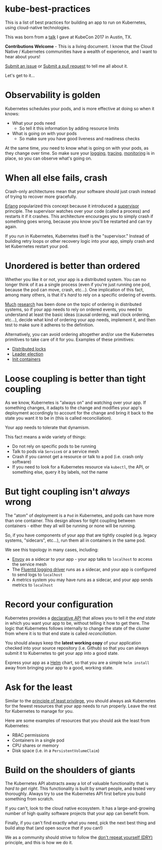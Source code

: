 # kube-best-practices

This is a list of best practices for building an app to run on Kubernetes, using cloud-native technologies.

This was born from a [talk](https://www.youtube.com/watch?v=S9l2MWhIBhc) I gave at KubeCon 2017 in Austin, TX.

**Contributions Welcome** - This is a living document. I know that the Cloud Native / Kubernetes communities have a wealth of experience, and I want to hear about yours!

[Submit an issue](https://github.com/arschles/kube-best-practices/issues/new) or
[Submit a pull request](https://github.com/arschles/kube-best-practices/compare) to tell me all about it.

Let's get to it...

# Observability is golden

Kubernetes schedules your pods, and is more effective at doing so when it knows:

- What your pods need
	- So tell it this information by adding resource limits
- What is going on with your pods
	- So make sure you have good liveness and readiness checks


At the same time, _you_ need to know what is going on with your pods, as they change over time. So make sure your [logging](https://www.fluentd.org/), [tracing](http://opentracing.io/), [monitoring](https://prometheus.io/) is in place, so you can observe what's going on.

# When all else fails, crash

Crash-only architectures mean that your software should just crash instead of trying to recover more gracefully.

[Erlang](https://en.wikipedia.org/wiki/Erlang_(programming_language)) popularized this concept because it introduced a [supervisor](http://erlang.org/doc/man/supervisor.html) principle. The supervisor watches over your code (called a process) and restarts it if it crashes. This architecture encourages you to simply crash if something goes wrong, because you know you'll be restarted and can try again.

If you run in Kubernetes, Kubernetes itself is the "supervisor." Instead of building retry loops or other recovery logic into your app, simply crash and let Kubernetes restart your pod.

# Unordered is better than ordered

Whether you like it or not, your app is a distributed system. You can no longer think of it as a single process (even if you're just running one pod, because the pod can move, crash, etc...). One implication of this fact, among many others, is that it's _hard_ to rely on a specific ordering of events.

[Much](https://amturing.acm.org/p558-lamport.pdf) [research](https://scholar.google.com/scholar?q=ordering+in+distributed+systems&hl=en&as_sdt=0&as_vis=1&oi=scholart&sa=X&ved=0ahUKEwjW0aXfjffXAhUE8IMKHVOnBgcQgQMIJzAA) has been done on the topic of ordering in distributed systems, so if your app needs to rely on ordered events, you need to understand at least the basic ideas (causal ordering, wall clock ordering, etc...), decide what kind of ordering your app needs, implement it, and then test to make sure it adheres to the definition.

Alternatively, you can avoid ordering altogether and/or use the Kubernetes primitives to take care of it for you. Examples of these primitives:

- [Distributed locks](https://github.com/pulcy/kube-lock)
- [Leader election](http://blog.kubernetes.io/2016/01/simple-leader-election-with-Kubernetes.html)
- [Init containers](https://kubernetes.io/docs/concepts/workloads/pods/init-containers/)

# Loose coupling is better than tight coupling

As we know, Kubernetes is "always on" and watching over your app. If something changes, it adapts to the change and modifies your app's deployment accordingly to account for the change and bring it back to the state you want it to be in (this is called reconciliation).

Your app needs to tolerate that dynamism.

This fact means a wide variety of things:

- Do not rely on specific pods to be running
- Talk to pods via `Service`s or a service mesh
- Crash if you cannot get a resource or talk to a pod (i.e. crash only software)
- If you need to look for a Kubernetes resource via `kubectl`, the API, or something else, query it by labels, not the name

# But tight coupling isn't _always_ wrong

The "atom" of deployment is a `Pod` in Kubernetes, and pods can have more than one container. This design allows for tight coupling between containers - either they all will be running or none will be running.

So, if you have components of your app that are tightly coupled (e.g. legacy systems, "sidecars", etc...), run them all in containers in the same pod.

We see this topology in many cases, including:

- [Envoy](https://www.envoyproxy.io/) as a sidecar to your app - your app talks to `localhost` to access the service mesh
- The [Fluentd logging driver](https://docs.docker.com/engine/admin/logging/fluentd/) runs as a sidecar, and your app is configured to send logs to `localhost`
- A metrics system you may have runs as a sidecar, and your app sends metrics to `localhost`

# Record your configuration

Kubernetes provides a [declarative API](https://en.wikipedia.org/wiki/Declarative_programming) that allows you to tell it the _end state_ in which you want your app to be, without telling it how to get there. The logic that Kubernetes follows internally to change the state of the cluster from where it is to that end state is called _reconciliation_.

You should always keep the **latest working copy** of your application checked into your source repository (i.e. Github) so that you can always submit it to Kubernetes to get your app into a good state.

Express your app as a [Helm](https://helm.sh/) chart, so that you are a simple `helm install` away from bringing your app to a good, working state.

# Ask for the least

Similar to the [principle of least privilege](https://en.wikipedia.org/wiki/Principle_of_least_privilege), you should always ask Kubernetes for the fewest resources that your app needs to run properly. Leave the rest for Kubernetes to manage for you.

Here are some examples of resources that you should ask the least from Kubernetes:

- RBAC permissions
- Containers in a single pod
- CPU shares or memory
- Disk space (i.e. in a `PersistentVolumeClaim`)

# Build on the shoulders of giants

The Kubernetes API abstracts away a lot of valuable functionality that is _hard to get right_. This functionality is built by smart people, and tested very thoroughly. Always try to use the Kubernetes API first before you build something from scratch.

If you can't, look to the cloud native ecosystem. It has a large-and-growing number of high quality software projects that your app can benefit from.

Finally, if you can't find exactly what you need, pick the next best thing and build atop that (and open source _that_ if you can!)

We as a community should strive to follow the [don't repeat yourself (DRY)](https://en.wikipedia.org/wiki/Don%27t_repeat_yourself) principle, and this is how we do it.



